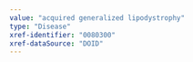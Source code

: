 ```yaml
---
value: "acquired generalized lipodystrophy"
type: "Disease"
xref-identifier: "0080300"
xref-dataSource: "DOID"
---
```

